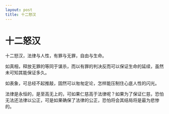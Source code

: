 ```yaml
---
layout: post
title: 十二怒汉 
---
```


# 十二怒汉

十二怒汉，法律与人性，有罪与无罪，自由与生命。

如真相，释放无罪的等同于谋杀，而以有罪的判决反而可以保证生命的延续，虽然未可知其能保证多久。

如表象，可总经不起推敲，固然可以匆匆定论，怎样能压制住心底人性的闪光。

法律是永恒的，是至高无上的，可如果仁慈高于法律呢？如果为了保证仁慈，恐怕无法还法律以公正，可是如果确保了法律的公正，恐怕将会其结局将是最为悲惨的。